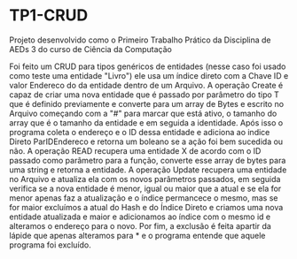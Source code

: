 # TP1-CRUD

Projeto desenvolvido como o Primeiro Trabalho Prático da Disciplina de AEDs 3 do curso de Ciência da Computação

Foi feito um CRUD para tipos genéricos de entidades (nesse caso foi usado como teste uma entidade "Livro") ele usa um índice direto com a Chave ID e valor Endereco do da entidade dentro de um Arquivo. A operação Create é capaz de criar uma nova entidade que é passado por parâmetro do tipo T que é definido previamente e converte para um array de Bytes e escrito no Arquivo começando com a "#" para marcar que está ativo, o tamanho do array que é o tamanho da entidade e em seguida a identidade. Após isso o programa coleta o endereço e o ID dessa entidade e adiciona ao indice Direto ParIDEndereco e retorna um boleano se a ação foi bem sucedida ou não. A operação READ recupera uma entidade X de acordo com o ID passado como parâmetro para a função, converte esse array de bytes para uma string e retorna a entidade. A operação Update recupera uma entidade no Arquivo e atualiza ela com os novos parâmetros passados, em seguida verifica se a nova entidade é menor, igual ou maior que a atual e se ela for menor apenas faz a atualização e o índice permancece o mesmo, mas se for maior excluímos a atual do Hash e do Índice Direto e criamos uma nova entidade atualizada e maior e adicionamos ao índice com o mesmo id e alteramos o endereço para o novo. Por fim, a exclusão é feita apartir da lápide que apenas alteramos para * e o programa entende que aquele programa foi excluído.
